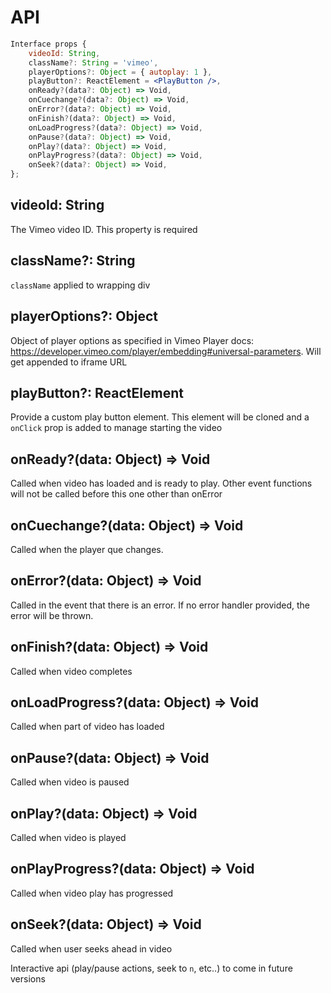 
# API

```jsx
Interface props {
    videoId: String,
    className?: String = 'vimeo',
    playerOptions?: Object = { autoplay: 1 },
    playButton?: ReactElement = <PlayButton />,
    onReady?(data?: Object) => Void,
    onCuechange?(data?: Object) => Void,
    onError?(data?: Object) => Void,
    onFinish?(data?: Object) => Void,
    onLoadProgress?(data?: Object) => Void,
    onPause?(data?: Object) => Void,
    onPlay?(data?: Object) => Void,
    onPlayProgress?(data?: Object) => Void,
    onSeek?(data?: Object) => Void,
};
```

## videoId: String
The Vimeo video ID. This property is required

## className?: String
`className` applied to wrapping div

## playerOptions?: Object
Object of player options as specified in Vimeo Player docs: https://developer.vimeo.com/player/embedding#universal-parameters. Will get appended to iframe URL

## playButton?: ReactElement

Provide a custom play button element. This element will be cloned and a
`onClick` prop is added to manage starting the video

## onReady?(data: Object) => Void
Called when video has loaded and is ready to play.
Other event functions will not be called before this one other than onError


## onCuechange?(data: Object) => Void
Called when the player que changes.

## onError?(data: Object) => Void
Called in the event that there is an error.
If no error handler provided, the error will be thrown.

## onFinish?(data: Object) => Void
Called when video completes

## onLoadProgress?(data: Object) => Void
Called when part of video has loaded

## onPause?(data: Object) => Void
Called when video is paused

## onPlay?(data: Object) => Void
Called when video is played

## onPlayProgress?(data: Object) => Void
Called when video play has progressed

## onSeek?(data: Object) => Void
Called when user seeks ahead in video

Interactive api (play/pause actions, seek to `n`, etc..) to come in future versions
